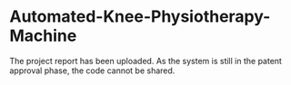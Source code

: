 # Automated-Knee-Physiotherapy-Machine

The project report has been uploaded. As the system is still in the patent approval phase, the code cannot be shared.
